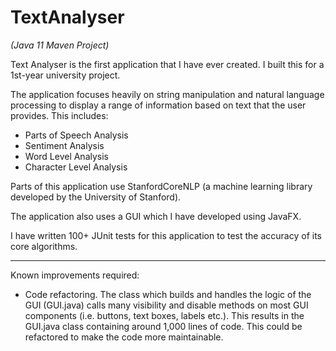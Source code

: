 # TextAnalyser

*(Java 11 Maven Project)*

Text Analyser is the first application that I have ever created. I built this for a 1st-year university project.

The application focuses heavily on string manipulation and natural language processing to display a range of information based on text that the user provides. This includes:

- Parts of Speech Analysis
- Sentiment Analysis
- Word Level Analysis
- Character Level Analysis

Parts of this application use StanfordCoreNLP (a machine learning library developed by the University of Stanford).

The application also uses a GUI which I have developed using JavaFX.

I have written 100+ JUnit tests for this application to test the accuracy of its core algorithms.

---------------------------------------------------------------

Known improvements required:

- Code refactoring. The class which builds and handles the logic of the GUI (GUI.java) calls many visibility and disable methods on most GUI components (i.e. buttons, text boxes, labels etc.). This results in the GUI.java class containing around 1,000 lines of code. This could be refactored to make the code more maintainable.
